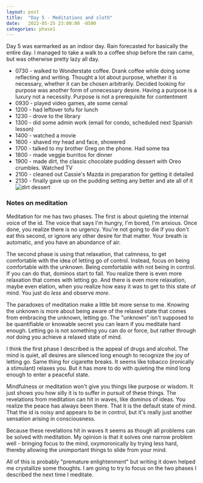 ```yaml
---
layout: post
title:  "Day 5 - Meditations and sloth"
date:   2022-05-25 23:00:00 -0500
categories: phase1
---
```


Day 5 was earmarked as an indoor day. Rain forecasted for basically the entire day. I managed to take a walk to a coffee shop
before the rain came, but was otherwise pretty lazy all day.

* 0730 - walked to Wonderstate coffee. Drank coffee while doing some reflecting and writing. Thought a lot about purpose, whether it is necessary,
whether it can be chosen arbitrarily. Decided looking for purpose was another form of unnecessary desire. Having a purpose is a luxury not
a necessity. Purpose is not a prerequisite for contentment
* 0930 - played video games, ate some cereal
* 1200 - had leftover tofu for lunch
* 1230 - drove to the library
* 1300 - did some admin work (email for condo, scheduled next Spanish lesson)
* 1400 - watched a movie
* 1600 - shaved my head and face, showered
* 1700 - talked to my brother Greg on the phone. Had some tea
* 1800 - made veggie burritos for dinner
* 1900 - made dirt, the classic chocolate pudding dessert with Oreo crumbles. Watched TV
* 2100 - cleaned out Cassie's Mazda in preparation for getting it detailed
* 2130 - finally gave up on the pudding setting any better and ate all of it
![dirt dessert]({{site.baseurl}}/img/2022-05-25-dirt.jpg)


### Notes on meditation

Meditation for me has two phases. The first is about quieting the internal voice of the id. The voice that says I'm hungry, I'm bored,
I'm anxious. Once done, you realize there is no urgency. You're not going to die if you don't eat this second, or ignore any other
desire for that matter. Your breath is automatic, and you have an abundance of air.

The second phase is using that relaxation, that calmness, to get comfortable with the idea of letting go of control. Instead, focus on being
comfortable with the unknown. Being comfortable with not being in control. If you can do that, dominos start to fall. You realize there is
even more relaxation that comes with letting go. And there is even more relaxation, maybe even elation, when you realize how easy it was to
get to this state of mind. You just do _less_ and observe _more_. 

The paradoxes of meditation make a little bit more sense to me. Knowing the unknown is more about being aware of the
relaxed state that comes from embracing the unknown, letting go. The "unknown" isn't supposed to be quantifiable or knowable secret you can
learn if you meditate hard enough. Letting go is not something you can do or force, but rather through
_not_ doing you achieve a relaxed state of mind. 

I think the first phase I described is the appeal of drugs and alcohol. The mind is quiet, all desires are silenced long enough to
recognize the joy of letting go. Same thing for cigarette breaks. It seems like tobacco (ironically a stimulant) relaxes you. But it has
more to do with quieting the mind long enough to enter a peaceful state.

Mindfulness or meditation won't give you things like purpose or wisdom. It just shows you how silly it is to suffer in
pursuit of these things. The revelations from meditation can hit in waves, like dominos of ideas. You realize the peace
has always been there. That it is the default state of mind. That the id is noisy and appears to be in control, but it's really
just another sensation arising in consciousness.

Because these revelations hit in waves it seems as though all problems can be solved with meditation. My opinion is that it
solves one narrow problem well - bringing focus to the mind, oxymoronically by trying less
hard, thereby allowing the unimportant things to slide from your mind.

All of this is probably "premature enlightenment" but writing it down helped me crystallize some thoughts. I am going to try to focus on
the two phases I described the next time I meditate.
